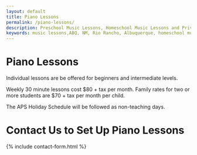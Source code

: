 ```yaml
---
layout: default
title: Piano Lessons
permalink: /piano-lessons/
description: Preschool Music Lessons, Homeschool Music Lessons and Private Music Lessons in Rio Rancho and Albuquerque area, NM.
keywords: music lessons,ABQ, NM, Rio Rancho, Albuquerque, homeschool music lessons, preschool music lessons, private music lessons
---
```

# Piano Lessons
Individual lessons are be offered for beginners and intermediate levels.

Weekly 30 minute lessons cost $80 + tax per month. Family rates for two or more students are $70 + tax per month per child.

The APS Holiday Schedule will be followed as non-teaching days.

# Contact Us to Set Up Piano Lessons
{% include contact-form.html %}
